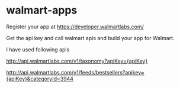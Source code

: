 # walmart-apps

Register your app at https://developer.walmartlabs.com/

Get the api key and call walmart apis and build your app for Walmart.

I have used following apis

http://api.walmartlabs.com/v1/taxonomy?apiKey={apiKey}

http://api.walmartlabs.com/v1/feeds/bestsellers?apikey={apiKey}&categoryId=3944



